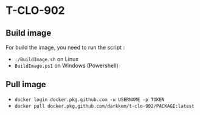 # T-CLO-902

## Build image
For build the image, you need to run the script : 
- `./BuildImage.sh` on Linux
- `BuildImage.ps1` on Windows (Powershell)

## Pull image

- `docker login docker.pkg.github.com -u USERNAME -p TOKEN`
- `docker pull docker.pkg.github.com/darkkem/t-clo-902/PACKAGE:latest`
